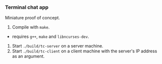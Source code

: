 ### Terminal chat app

Miniature proof of concept.  

1. Compile with `make`.  
  * requires `g++`, `make` and `libncurses-dev`.  
1. Start `./build/tc-server` on a server machine.  
2. Start `./build/tc-client` on a client machine with the server's IP address as an argument.  
